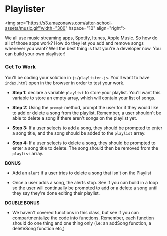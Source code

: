 # Playlister

<img src="https://s3.amazonaws.com/after-school-assets/music.gif"width="300" hspace="10" align="right">

We all use music streaming apps, Spotify, Itunes, Apple Music. So how do all of those apps work? How do they let you add and remove songs whenever you want? Well the best thing is that you're a developer now. You can build your own playlister!


### Get To Work

You'll be coding your solution in `js/playlister.js`. You'll want to have `index.html` open in the browser in order to test your work. 

+ **Step 1:** declare a variable `playlist` to store your playlist. You'll want this variable to store an empty array, which will contain your list of songs.

+ **Step 2:** Using the `prompt` method, prompt the user for if they would like to add or delete a song from the playlist. Remember, a user shouldn't be able to delete a song if there aren't songs on the playlist yet.

+ **Step 3:** If a user selects to add a song, they should be prompted to enter a song title, and the song should be added to the `playlist` array. 

+ **Step 4:** If a user selects to delete a song, they should be prompted to enter a song title to delete. The song should then be removed from the `playlist` array.


**BONUS**
+ Add an `alert` if a user tries to delete a song that isn't on the Playlist

+ Once a user adds a song, the alerts stop. See if you can build in a loop so the user will continually be prompted to add or a delete a song until they say they're done editing their playlist.

**DOUBLE BONUS**

+ We haven't covered functions in this class, but see if you can compartmentalize the code into functions. Remember, each function should do one thing and one thing only (i.e: an addSong function, a deleteSong function etc,)